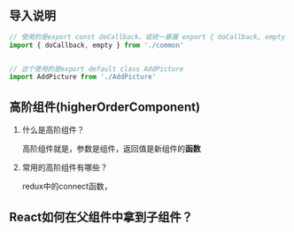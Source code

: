 ## 导入说明

```javascript
// 使用的是export const doCallback、或统一暴露 export { doCallback, empty }
import { doCallback, empty } from './common' 


// 这个使用的是export default class AddPicture
import AddPicture from './AddPicture'   
```

## 高阶组件(higherOrderComponent)

1. 什么是高阶组件？

   高阶组件就是，参数是组件，返回值是新组件的**函数**

2. 常用的高阶组件有哪些？

   redux中的connect函数，




## React如何在父组件中拿到子组件？

